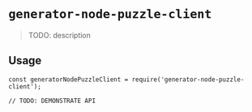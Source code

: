 # `generator-node-puzzle-client`

> TODO: description

## Usage

```
const generatorNodePuzzleClient = require('generator-node-puzzle-client');

// TODO: DEMONSTRATE API
```
